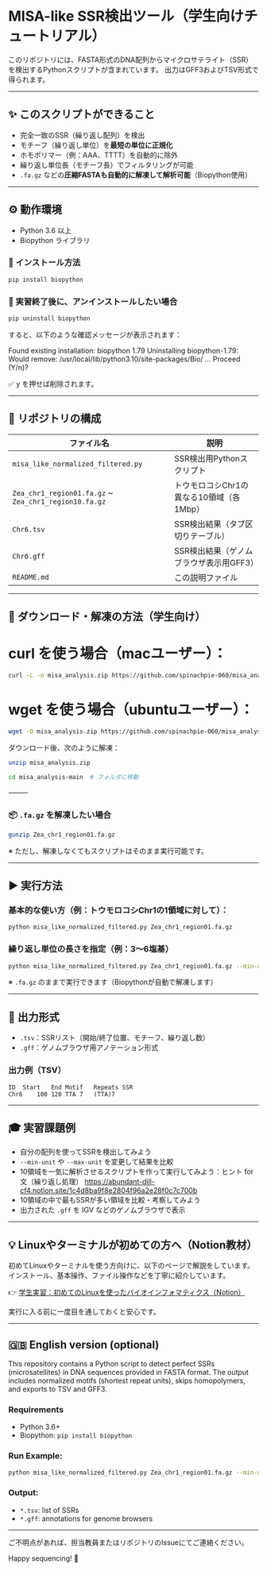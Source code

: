 # MISA-like SSR検出ツール（学生向けチュートリアル）

このリポジトリには、FASTA形式のDNA配列からマイクロサテライト（SSR）を検出するPythonスクリプトが含まれています。
出力はGFF3およびTSV形式で得られます。

---

## ✨ このスクリプトができること

- 完全一致のSSR（繰り返し配列）を検出
- モチーフ（繰り返し単位）を**最短の単位に正規化**
- ホモポリマー（例：AAA、TTTT）を自動的に除外
- 繰り返し単位長（モチーフ長）でフィルタリングが可能
- `.fa.gz` などの**圧縮FASTAも自動的に解凍して解析可能**（Biopython使用）

---

## ⚙️ 動作環境

- Python 3.6 以上
- Biopython ライブラリ

### 🔧 インストール方法
```bash
pip install biopython

```
### 🔧 実習終了後に、アンインストールしたい場合
```bash
pip uninstall biopython

```
すると、以下のような確認メッセージが表示されます：

Found existing installation: biopython 1.79
Uninstalling biopython-1.79:
  Would remove:
    /usr/local/lib/python3.10/site-packages/Bio/
    ...
Proceed (Y/n)?

✅ y を押せば削除されます。

---

## 📁 リポジトリの構成

| ファイル名 | 説明 |
|------------|------|
| `misa_like_normalized_filtered.py` | SSR検出用Pythonスクリプト |
| `Zea_chr1_region01.fa.gz` ~ `Zea_chr1_region10.fa.gz` | トウモロコシChr1の異なる10領域（各1Mbp） |
| `Chr6.tsv` | SSR検出結果（タブ区切りテーブル） |
| `Chr6.gff` | SSR検出結果（ゲノムブラウザ表示用GFF3） |
| `README.md` | この説明ファイル |

---

## 💾 ダウンロード・解凍の方法（学生向け）
# curl を使う場合（macユーザー）：
```bash
curl -L -o misa_analysis.zip https://github.com/spinachpie-060/misa_analysis/archive/refs/heads/main.zip

```

# wget を使う場合（ubuntuユーザー）：
```bash
wget -O misa_analysis.zip https://github.com/spinachpie-060/misa_analysis/archive/refs/heads/main.zip

```

ダウンロード後、次のように解凍：
```bash
unzip misa_analysis.zip

cd misa_analysis-main  # フォルダに移動

```

⸻

### 📦 `.fa.gz` を解凍したい場合
```bash
gunzip Zea_chr1_region01.fa.gz
```
※ ただし、解凍しなくてもスクリプトはそのまま実行可能です。

---

## ▶️ 実行方法

### 基本的な使い方（例：トウモロコシChr1の1領域に対して）：
```bash
python misa_like_normalized_filtered.py Zea_chr1_region01.fa.gz
```

### 繰り返し単位の長さを指定（例：3～6塩基）
```bash
python misa_like_normalized_filtered.py Zea_chr1_region01.fa.gz --min-unit 3 --max-unit 6
```

※ `.fa.gz` のままで実行できます（Biopythonが自動で解凍します）

---

## 🧪 出力形式

- `.tsv`：SSRリスト（開始/終了位置、モチーフ、繰り返し数）
- `.gff`：ゲノムブラウザ用アノテーション形式

### 出力例（TSV）
```
ID	Start	End	Motif	Repeats	SSR
Chr6	100	120	TTA	7	(TTA)7
```

---

## 🎓 実習課題例

- 自分の配列を使ってSSRを検出してみよう
- `--min-unit` や `--max-unit` を変更して結果を比較
- 10領域を一気に解析させるスクリプトを作って実行してみよう：ヒント for文（繰り返し処理） https://abundant-dill-cf4.notion.site/1c4d8ba9f8e2804f96a2e28f0c7c700b
- 10領域の中で最もSSRが多い領域を比較・考察してみよう
- 出力された `.gff` を IGV などのゲノムブラウザで表示

---

## 💡 Linuxやターミナルが初めての方へ（Notion教材）

初めてLinuxやターミナルを使う方向けに、以下のページで解説をしています。
インストール、基本操作、ファイル操作などを丁寧に紹介しています。

👉 [学生実習：初めてのLinuxを使ったバイオインフォマティクス（Notion）](https://abundant-dill-cf4.notion.site/Linux-1c2d8ba9f8e28081aa61f9377804f109)

実行に入る前に一度目を通しておくと安心です。

---

## 🇬🇧 English version (optional)

This repository contains a Python script to detect perfect SSRs (microsatellites) in DNA sequences provided in FASTA format. The output includes normalized motifs (shortest repeat units), skips homopolymers, and exports to TSV and GFF3.

### Requirements
- Python 3.6+
- Biopython: `pip install biopython`

### Run Example:
```bash
python misa_like_normalized_filtered.py Zea_chr1_region01.fa.gz --min-unit 3 --max-unit 6
```

### Output:
- `*.tsv`: list of SSRs
- `*.gff`: annotations for genome browsers

---

ご不明点があれば、担当教員またはリポジトリのIssueにてご連絡ください。

Happy sequencing! 🚀

